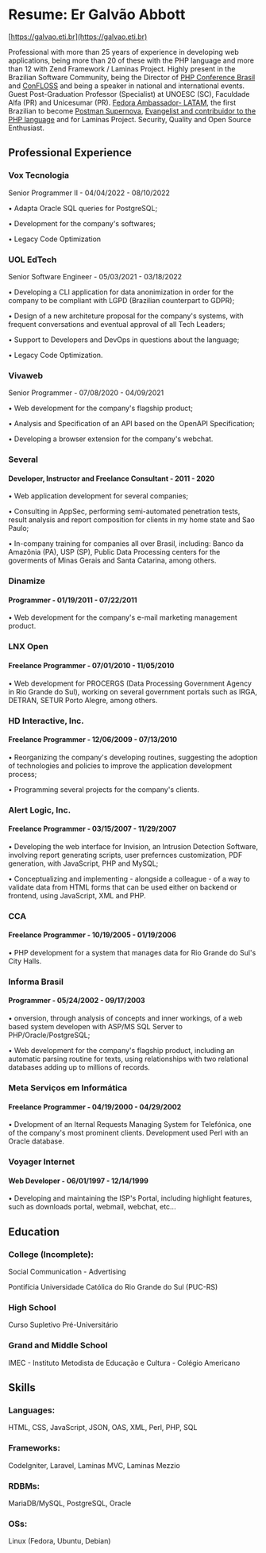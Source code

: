 # Resume: Er Galvão Abbott
[https://galvao.eti.br](https://galvao.eti.br)

Professional with more than 25 years of experience in developing web applications, being more than 20 of these with the PHP language and more than 12 with Zend Framework / Laminas Project.
Highly present in the Brazilian Software Community, being the Director of [PHP Conference Brasil](https://phpconference.com.br) and [ConFLOSS](https://confloss.com.br) and being a speaker in national and international events.
Guest Post-Graduation Professor (Specialist) at UNOESC (SC), Faculdade Alfa (PR) and Unicesumar (PR). [Fedora Ambassador- LATAM](https://fedoraproject.org/wiki/User:Galvao), the first Brazilian to become [Postman Supernova](https://www.postman.com/ergalvao), [Evangelist and contribuidor to the PHP language](https://people.php.net/galvao) and for Laminas Project. Security, Quality and Open Source Enthusiast.

## Professional Experience

### Vox Tecnologia
Senior Programmer II - 04/04/2022 - 08/10/2022

• Adapta Oracle SQL queries for PostgreSQL;

• Development for the company's softwares;

• Legacy Code Optimization

### UOL EdTech
Senior Software Engineer - 05/03/2021 - 03/18/2022

• Developing a CLI application for data anonimization in order for the company to be compliant with LGPD (Brazilian counterpart to GDPR);

• Design of a new architeture proposal for the company's systems, with frequent conversations and eventual approval of all Tech Leaders;

• Support to Developers and DevOps in questions about the language;

• Legacy Code Optimization.

### Vivaweb
Senior Programmer - 07/08/2020 - 04/09/2021

• Web development for the company's flagship product;

• Analysis and Specification of an API based on the OpenAPI Specification;

• Developing a browser extension for the company's webchat.

### Several
#### Developer, Instructor and Freelance Consultant - 2011 - 2020

• Web application development for several companies;

• Consulting in AppSec, performing semi-automated penetration tests, result analysis and report composition for clients in my home state and Sao Paulo;

• In-company training for companies all over Brasil, including: Banco da Amazônia (PA), USP (SP), Public Data Processing centers for the goverments of Minas Gerais and Santa Catarina, among others.

### Dinamize
#### Programmer - 01/19/2011 - 07/22/2011

• Web development for the company's e-mail marketing management product.

### LNX Open
#### Freelance Programmer - 07/01/2010 - 11/05/2010

• Web development for PROCERGS (Data Processing Government Agency in Rio Grande do Sul), working on several government portals such as IRGA, DETRAN, SETUR Porto Alegre, among others.

### HD Interactive, Inc.
#### Freelance Programmer - 12/06/2009 - 07/13/2010

• Reorganizing the company's developing routines, suggesting the adoption of technologies and policies to improve the application development process;

• Programming several projects for the company's clients.

### Alert Logic, Inc.
#### Freelance Programmer - 03/15/2007 - 11/29/2007

• Developing the web interface for Invision, an Intrusion Detection Software, involving report generating scripts, user prefernces customization, PDF generation, with JavaScript, PHP and MySQL;

• Conceptualizing and implementing - alongside a colleague - of a way to validate data from HTML forms that can be used either on backend or frontend, using JavaScript, XML and PHP.

### CCA
#### Freelance Programmer - 10/19/2005 - 01/19/2006

• PHP development for a system that manages data for Rio Grande do Sul's City Halls.

### Informa Brasil
#### Programmer - 05/24/2002 - 09/17/2003

• onversion, through analysis of concepts and inner workings, of a web based system developen with ASP/MS SQL Server to PHP/Oracle/PostgreSQL;

• Web development for the company's flagship product, including an automatic parsing routine for texts, using relationships with two relational databases adding up to millions of records.

### Meta Serviços em Informática
#### Freelance Programmer - 04/19/2000 - 04/29/2002

• Dvelopment of an Iternal Requests Managing System for Telefónica, one of the company's most prominent clients. Development used Perl with an Oracle database.

### Voyager Internet
#### Web Developer - 06/01/1997 - 12/14/1999

• Developing and maintaining the ISP's Portal, including highlight features, such as downloads portal, webmail, webchat, etc...

## Education
### College (Incomplete):
Social Communication - Advertising

Pontifícia Universidade Católica do Rio Grande do Sul (PUC-RS)

### High School
Curso Supletivo Pré-Universitário
### Grand and Middle School
IMEC - Instituto Metodista de Educação e Cultura - Colégio Americano

## Skills

### Languages:
HTML, CSS, JavaScript, JSON, OAS, XML, Perl, PHP, SQL
### Frameworks:
CodeIgniter, Laravel, Laminas MVC, Laminas Mezzio
### RDBMs:
MariaDB/MySQL, PostgreSQL, Oracle
### OSs:
Linux (Fedora, Ubuntu, Debian)
